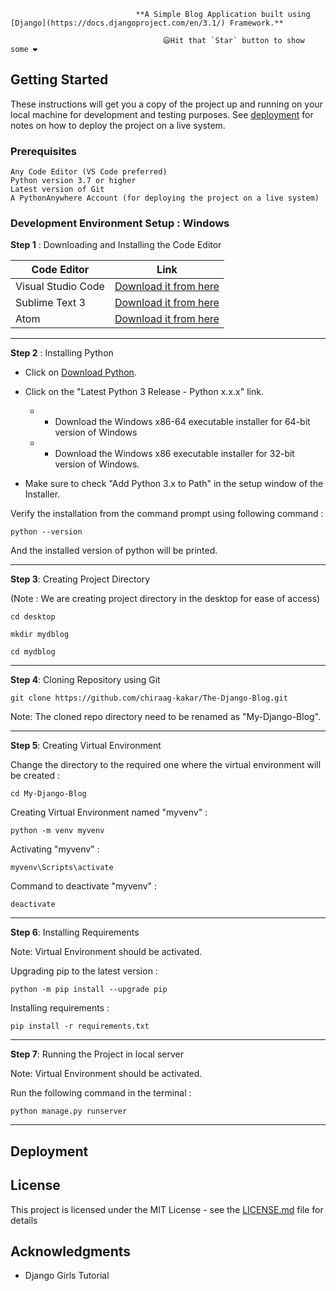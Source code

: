                                 **A Simple Blog Application built using [Django](https://docs.djangoproject.com/en/3.1/) Framework.**

                                      😃Hit that `Star` button to show some ❤️

## Getting Started

These instructions will get you a copy of the project up and running on your local machine for development and testing purposes. See [deployment](#Deployment) for notes on how to deploy the project on a live system.

### Prerequisites
```
Any Code Editor (VS Code preferred)
Python version 3.7 or higher
Latest version of Git
A PythonAnywhere Account (for deploying the project on a live system)
```

### Development Environment Setup : Windows
**Step 1** : Downloading and Installing the Code Editor

| **Code Editor** | **Link** 	|
|-	|-	|
| Visual Studio Code 	| [Download it from here](https://code.visualstudio.com/)	|
| Sublime Text 3 	| [Download it from here](https://www.sublimetext.com/3) |
| Atom 	| [Download it from here](https://atom.io/)	|

---
**Step 2** : Installing Python
* Click on [Download Python](https://www.python.org/downloads/windows/).
* Click on the "Latest Python 3 Release - Python x.x.x" link.
   * * Download the Windows x86-64 executable installer for 64-bit version of Windows
   * * Download the Windows x86 executable installer for 32-bit version of Windows.


* Make sure to check "Add Python 3.x to Path" in the setup window of the Installer.

Verify the installation from the command prompt using following command :
```
python --version
```
And the installed version of python will be printed.


---
**Step 3**: Creating Project Directory 


(Note : We are creating project directory in the desktop for ease of access)

```
cd desktop

mkdir mydblog

cd mydblog
```
---
**Step 4**: Cloning Repository using Git
```
git clone https://github.com/chiraag-kakar/The-Django-Blog.git
```
Note: The cloned repo directory need to be renamed as "My-Django-Blog".

---
**Step 5**: Creating Virtual Environment

Change the directory to the required one where the virtual environment will be created :
```
cd My-Django-Blog
```
Creating Virtual Environment named "myvenv" :
```
python -m venv myvenv
```
Activating "myvenv" :
```
myvenv\Scripts\activate
```
Command to deactivate "myvenv" :
```
deactivate
```
---
**Step 6**: Installing Requirements


Note: Virtual Environment should be activated.


Upgrading pip to the latest version :
```
python -m pip install --upgrade pip
```


Installing requirements :
```
pip install -r requirements.txt
```
---
**Step 7**: Running the Project in local server


Note: Virtual Environment should be activated.


Run the following command in the terminal :
```
python manage.py runserver
```

---
## Deployment



## License

This project is licensed under the MIT License - see the [LICENSE.md](LICENSE.md) file for details

## Acknowledgments

* Django Girls Tutorial
